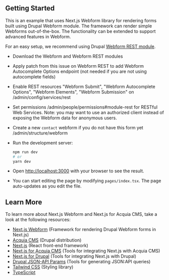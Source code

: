 ## Getting Started

This is an example that uses Next.js Webform library for rendering forms built
using Drupal Webform module. The framework can render simple Webforms
out-of-the-box. The functionality can be extended to support advanced features
in Webform.

For an easy setup, we recommend using Drupal [Webform REST module](https://www.drupal.org/project/webform_rest).

- Download the Webform and Webform REST modules

- Apply patch from this issue on Webform REST to add Webform Autocomplete Options endpoint (not needed if you are not using autocomplete fields)

- Enable REST resources "Webform Submit", "Webform Autocomplete Options", "Webform Elements", "Webform Submission" on /admin/config/services/rest

- Set permissions /admin/people/permissions#module-rest for RESTful Web Services. Note: you may want to use an authorized client instead of exposing the Webform data for anonymous users.

- Create a new `contact` webform if you do not have this form yet /admin/structure/webform

- Run the development server:

  ```bash
  npm run dev
  # or
  yarn dev
  ```

- Open [http://localhost:3000](http://localhost:3000) with your browser to see the result.

- You can start editing the page by modifying `pages/index.tsx`. The page auto-updates as you edit the file.

## Learn More

To learn more about Next.js Webform and Next.js for Acquia CMS, take a look at the following resources:

- [Next.js Webform](https://www.drupal.org/project/next_webform) (Framework for rendering Drupal Webform forms in Next.js)
- [Acquia CMS](https://github.com/acquia/acquia_cms) (Drupal distribution)
- [Next.js](https://nextjs.org) (React front-end framework)
- [Next.js for Acquia CMS](https://github.com/acquia/next-acms) (Tools for integrating Next.js with Acquia CMS)
- [Next.js for Drupal](https://next-drupal.org) (Tools for integrating Next.js with Drupal)
- [Drupal JSON-API Params](https://github.com/d34dman/drupal-jsonapi-params) (Tools for generating JSON:API queries)
- [Tailwind CSS](https://taiwindcss.com) (Styling library)
- [TypeScript](http://typescriptlang.org)
